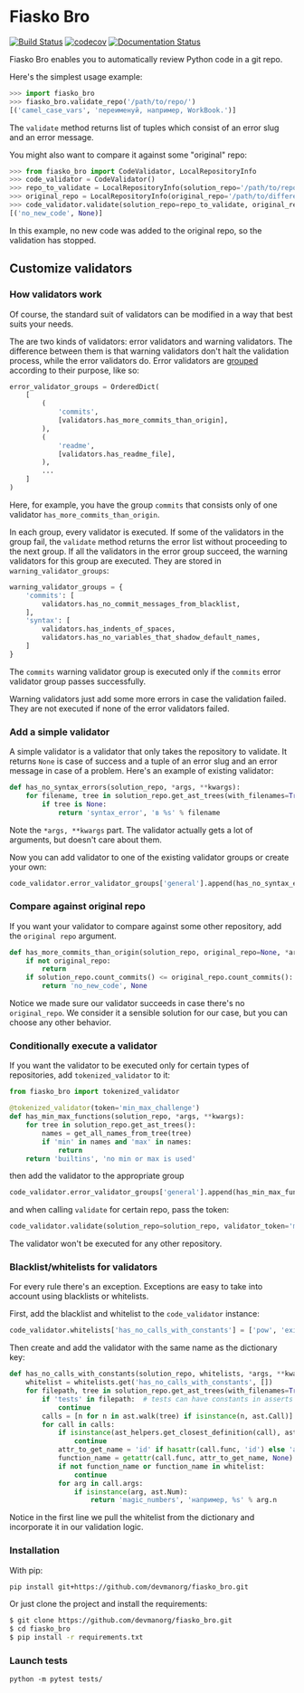 # Fiasko Bro

[![Build Status](https://travis-ci.org/devmanorg/fiasko_bro.svg?branch=master)](https://travis-ci.org/devmanorg/fiasko_bro)
[![codecov](https://codecov.io/gh/devmanorg/fiasko_bro/branch/master/graph/badge.svg)](https://codecov.io/gh/devmanorg/fiasko_bro)
[![Documentation Status](https://readthedocs.org/projects/fiasko-bro/badge/?version=latest)](http://fiasko-bro.readthedocs.io/en/latest/?badge=latest)

Fiasko Bro enables you to automatically review Python code in a git repo.

Here's the simplest usage example:

```python
>>> import fiasko_bro
>>> fiasko_bro.validate_repo('/path/to/repo/')
[('camel_case_vars', 'переименуй, например, WorkBook.')]
```
The `validate` method returns list of tuples which consist of an error slug and an error message.

You might also want to compare it against some "original" repo:
```python
>>> from fiasko_bro import CodeValidator, LocalRepositoryInfo
>>> code_validator = CodeValidator()
>>> repo_to_validate = LocalRepositoryInfo(solution_repo='/path/to/repo/')
>>> original_repo = LocalRepositoryInfo(original_repo='/path/to/different/repo/')
>>> code_validator.validate(solution_repo=repo_to_validate, original_repo=original_repo)
[('no_new_code', None)]
```
In this example, no new code was added to the original repo, so the validation has stopped.

## Customize validators
### How validators work
Of course, the standard suit of validators can be modified in a way that best suits your needs.

The are two kinds of validators: error validators and warning validators.
The difference between them is that warning validators don't halt the validation process, while the error validators do.
Error validators are [grouped](https://github.com/devmanorg/fiasko_bro/blob/master/fiasko_bro/code_validator.py#L133) according to their purpose, like so:
```python
error_validator_groups = OrderedDict(
    [
        (
            'commits',
            [validators.has_more_commits_than_origin],
        ),
        (
            'readme',
            [validators.has_readme_file],
        ),
        ...
    ]
)
```
Here, for example, you have the group `commits` that consists only of one validator `has_more_commits_than_origin`.

In each group, every validator is executed.
If some of the validators in the group fail, the `validate` method returns the error list without proceeding to the next group.
If all the validators in the error group succeed, the warning validators for this group are executed.
They are stored in `warning_validator_groups`:
```python
warning_validator_groups = {
    'commits': [
        validators.has_no_commit_messages_from_blacklist,
    ],
    'syntax': [
        validators.has_indents_of_spaces,
        validators.has_no_variables_that_shadow_default_names,
    ]
}
```
The `commits` warning validator group is executed only if the `commits` error validator group passes successfully.

Warning validators just add some more errors in case the validation failed.
They are not executed if none of the error validators failed.

### Add a simple validator
A simple validator is a validator that only takes the repository to validate. It returns `None` is case of success
and a tuple of an error slug and an error message in case of a problem. Here's an example of existing validator:
```python
def has_no_syntax_errors(solution_repo, *args, **kwargs):
    for filename, tree in solution_repo.get_ast_trees(with_filenames=True):
        if tree is None:
            return 'syntax_error', 'в %s' % filename
```
Note the `*args, **kwargs` part. The validator actually gets a lot of arguments, but doesn't care about them.

Now you can add validator to one of the existing validator groups or create your own:
```python
code_validator.error_validator_groups['general'].append(has_no_syntax_errors)
```

### Compare against original repo
If you want your validator to compare against some other repository, add the `original repo` argument.
```python
def has_more_commits_than_origin(solution_repo, original_repo=None, *args, **kwargs):
    if not original_repo:
        return
    if solution_repo.count_commits() <= original_repo.count_commits():
        return 'no_new_code', None
```
Notice we made sure our validator succeeds in case there's no `original_repo`.
We consider it a sensible solution for our case, but you can choose any other behavior.

### Conditionally execute a validator
If you want the validator to be executed only for certain types of repositories, add `tokenized_validator` to it:

```python
from fiasko_bro import tokenized_validator

@tokenized_validator(token='min_max_challenge')
def has_min_max_functions(solution_repo, *args, **kwargs):
    for tree in solution_repo.get_ast_trees():
        names = get_all_names_from_tree(tree)
        if 'min' in names and 'max' in names:
            return
    return 'builtins', 'no min or max is used'
```

then add the validator to the appropriate group
```python
code_validator.error_validator_groups['general'].append(has_min_max_functions)
```
and when calling `validate` for certain repo, pass the token:
```python
code_validator.validate(solution_repo=solution_repo, validator_token='min_max_challenge')
```
The validator won't be executed for any other repository.

### Blacklist/whitelists for validators
For every rule there's an exception. Exceptions are easy to take into account using blacklists or whitelists.

First, add the blacklist and whitelist to the `code_validator` instance:
```python
code_validator.whitelists['has_no_calls_with_constants'] = ['pow', 'exit']
```
Then create and add the validator with the same name as the dictionary key:
```python
def has_no_calls_with_constants(solution_repo, whitelists, *args, **kwargs):
    whitelist = whitelists.get('has_no_calls_with_constants', [])
    for filepath, tree in solution_repo.get_ast_trees(with_filenames=True):
        if 'tests' in filepath:  # tests can have constants in asserts
            continue
        calls = [n for n in ast.walk(tree) if isinstance(n, ast.Call)]
        for call in calls:
            if isinstance(ast_helpers.get_closest_definition(call), ast.ClassDef):  # for case of id = db.String(256)
                continue
            attr_to_get_name = 'id' if hasattr(call.func, 'id') else 'attr'
            function_name = getattr(call.func, attr_to_get_name, None)
            if not function_name or function_name in whitelist:
                continue
            for arg in call.args:
                if isinstance(arg, ast.Num):
                    return 'magic_numbers', 'например, %s' % arg.n
```
Notice in the first line we pull the whitelist from the dictionary and incorporate it in our validation logic.

### Installation

With pip:
```bash
pip install git+https://github.com/devmanorg/fiasko_bro.git
```

Or just clone the project and install the requirements:
```bash
$ git clone https://github.com/devmanorg/fiasko_bro.git
$ cd fiasko_bro
$ pip install -r requirements.txt
```

### Launch tests
`python -m pytest tests/`
